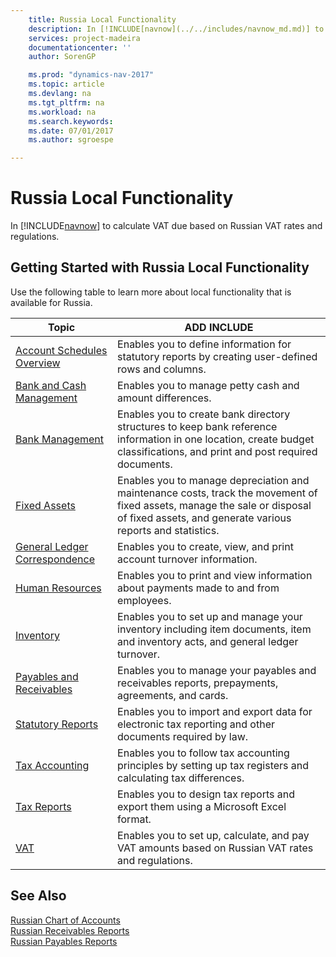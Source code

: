 ```yaml
---
    title: Russia Local Functionality 
    description: In [!INCLUDE[navnow](../../includes/navnow_md.md)] to calculate VAT due based on Russian VAT rates and regulations.
    services: project-madeira
    documentationcenter: ''
    author: SorenGP

    ms.prod: "dynamics-nav-2017"
    ms.topic: article
    ms.devlang: na
    ms.tgt_pltfrm: na
    ms.workload: na
    ms.search.keywords:
    ms.date: 07/01/2017
    ms.author: sgroespe

---
```

# Russia Local Functionality
In [!INCLUDE[navnow](../../includes/navnow_md.md)] to calculate VAT due based on Russian VAT rates and regulations.  
  
## Getting Started with Russia Local Functionality  
 Use the following table to learn more about local functionality that is available for Russia.  
  
|Topic|ADD INCLUDE<!--[!INCLUDE[bp_tabledescription](../../includes/bp_tabledescription_md.md)]-->|  
|-----------|---------------------------------------|  
|[Account Schedules Overview](account-schedules-overview.md)|Enables you to define information for statutory reports by creating user-defined rows and columns.|  
|[Bank and Cash Management](bank-and-cash-management.md)|Enables you to manage petty cash and amount differences.|  
|[Bank Management](bank-management.md)|Enables you to create bank directory structures to keep bank reference information in one location, create budget classifications, and print and post required documents.|  
|[Fixed Assets](fixed-assets.md)|Enables you to manage depreciation and maintenance costs, track the movement of fixed assets, manage the sale or disposal of fixed assets, and generate various reports and statistics.|  
|[General Ledger Correspondence](general-ledger-correspondence.md)|Enables you to create, view, and print account turnover information.|  
|[Human Resources](human-resources.md)|Enables you to print and view information about payments made to and from employees.|  
|[Inventory](inventory.md)|Enables you to set up and manage your inventory including item documents, item and inventory acts, and general ledger turnover.|  
|[Payables and Receivables](../Netherlands/payables-and-receivables.md)|Enables you to manage your payables and receivables reports, prepayments, agreements, and cards.|  
|[Statutory Reports](statutory-reports.md)|Enables you to import and export data for electronic tax reporting and other documents required by law.|  
|[Tax Accounting](tax-accounting.md)|Enables you to follow tax accounting principles by setting up tax registers and calculating tax differences.|  
|[Tax Reports](assetId:///e42ca8e7-1cee-4fb8-9f71-e596f29cabc3)|Enables you to design tax reports and export them using a Microsoft Excel format.|  
|[VAT](vat.md)|Enables you to set up, calculate, and pay VAT amounts based on Russian VAT rates and regulations.|  
  
## See Also  
 [Russian Chart of Accounts](russian-chart-of-accounts.md)   
 [Russian Receivables Reports](russian-receivables-reports.md)   
 [Russian Payables Reports](russian-payables-reports.md)